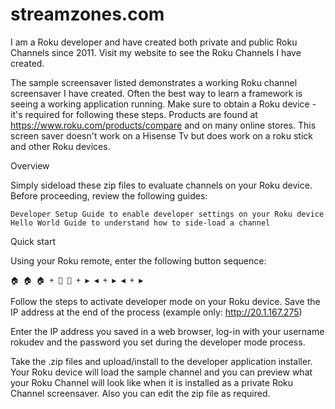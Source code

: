 # streamzones.com
I am a Roku developer and have created both private and public Roku Channels since 2011. Visit my website to see the Roku Channels I have created.

The sample screensaver listed demonstrates a  working Roku channel screensaver I have created. Often the best way to learn a framework is seeing a working application running. Make sure to obtain a Roku device - it's required for following these steps. Products are found at https://www.roku.com/products/compare and on many online stores. This screen saver doesn't work on a Hisense Tv but does work on a roku stick and other Roku devices.

Overview

Simply sideload these zip files to evaluate channels on your Roku device. Before proceeding, review the following guides:

    Developer Setup Guide to enable developer settings on your Roku device
    Hello World Guide to understand how to side-load a channel

Quick start

Using your Roku remote, enter the following button sequence:

    🏠 🏠 🏠 + 🔼 🔼 + ▶️ ◀️ + ▶️ ◀️ + ▶️

Follow the steps to activate developer mode on your Roku device. Save the IP address at the end of the process (example only: http://20.1.167.275)

Enter the IP address you saved in a web browser, log-in with your username rokudev and the password you set during the developer mode process.

Take  the .zip files and upload/install to the developer application installer. Your Roku device will load the sample channel and you can preview what your Roku Channel will look like when it is installed as a private Roku Channel screensaver.  Also you can edit the zip file as required.
